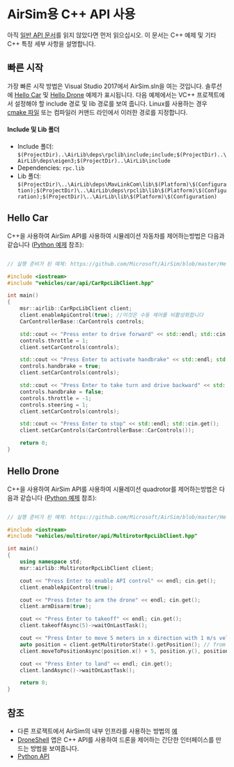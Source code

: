 # AirSim용 C++ API 사용

아직 [일반 API 문서](apis.md)를 읽지 않았다면 먼저 읽으십시오. 이 문서는 C++ 예제 및 기타 C++ 특정 세부 사항을 설명합니다.

## 빠른 시작
가장 빠른 시작 방법은 Visual Studio 2017에서 AirSim.sln을 여는 것입니다. 솔루션에 [Hello Car](https://github.com/Microsoft/AirSim/tree/master/HelloCar/) 및 [Hello Drone](https://github.com/Microsoft/AirSim/tree/master/HelloDrone/) 예제가 표시됩니다. 다음 예제에서는 VC++ 프로젝트에서 설정해야 할 include 경로 및 lib 경로를 보여 줍니다. 
Linux를 사용하는 경우 [cmake 파일](https://github.com/Microsoft/AirSim/tree/master/cmake//HelloCar/CMakeLists.txt) 또는 컴파일러 커맨드 라인에서 이러한 경로를 지정합니다.

#### Include 및 Lib 폴더
* Include 폴더: `$(ProjectDir)..\AirLib\deps\rpclib\include;include;$(ProjectDir)..\AirLib\deps\eigen3;$(ProjectDir)..\AirLib\include`
* Dependencies: `rpc.lib`
* Lib 폴더: `$(ProjectDir)\..\AirLib\deps\MavLinkCom\lib\$(Platform)\$(Configuration);$(ProjectDir)\..\AirLib\deps\rpclib\lib\$(Platform)\$(Configuration);$(ProjectDir)\..\AirLib\lib\$(Platform)\$(Configuration)`

## Hello Car

C++을 사용하여 AirSim API를 사용하여 시뮬레이션 자동차를 제어하는 ​​방법은 다음과 같습니다 ([Python 예제](apis.md#hello_car) 참조):

```cpp

// 실행 준비가 된 예제: https://github.com/Microsoft/AirSim/blob/master/HelloCar/main.cpp

#include <iostream>
#include "vehicles/car/api/CarRpcLibClient.hpp"

int main() 
{
    msr::airlib::CarRpcLibClient client;
    client.enableApiControl(true); //이것은 수동 제어를 비활성화합니다
    CarControllerBase::CarControls controls;

    std::cout << "Press enter to drive forward" << std::endl; std::cin.get();
    controls.throttle = 1;
    client.setCarControls(controls);

    std::cout << "Press Enter to activate handbrake" << std::endl; std::cin.get();
    controls.handbrake = true;
    client.setCarControls(controls);

    std::cout << "Press Enter to take turn and drive backward" << std::endl; std::cin.get();
    controls.handbrake = false;
    controls.throttle = -1;
    controls.steering = 1;
    client.setCarControls(controls);

    std::cout << "Press Enter to stop" << std::endl; std::cin.get();
    client.setCarControls(CarControllerBase::CarControls());

    return 0;
}
```

## Hello Drone

C++을 사용하여 AirSim API를 사용하여 시뮬레이션 quadrotor를 제어하는 ​​방법은 다음과 같습니다 ([Python 예제](apis.md#hello_drone) 참조):

```cpp

// 실행 준비가 된 예제: https://github.com/Microsoft/AirSim/blob/master/HelloDrone/main.cpp

#include <iostream>
#include "vehicles/multirotor/api/MultirotorRpcLibClient.hpp"

int main() 
{
    using namespace std;
    msr::airlib::MultirotorRpcLibClient client;

    cout << "Press Enter to enable API control" << endl; cin.get();
    client.enableApiControl(true);

    cout << "Press Enter to arm the drone" << endl; cin.get();
    client.armDisarm(true);

    cout << "Press Enter to takeoff" << endl; cin.get();
    client.takeoffAsync(5)->waitOnLastTask();

    cout << "Press Enter to move 5 meters in x direction with 1 m/s velocity" << endl; cin.get();  
    auto position = client.getMultirotorState().getPosition(); // from current location
    client.moveToPositionAsync(position.x() + 5, position.y(), position.z(), 1)->waitOnLastTask();

    cout << "Press Enter to land" << endl; cin.get();
    client.landAsync()->waitOnLastTask();

    return 0;
}
```

## 참조
* 다른 프로젝트에서 AirSim의 내부 인프라를 사용하는 방법의 [예](../Examples)
* [DroneShell](../DroneShell) 앱은 C++ API를 사용하여 드론을 제어하는 ​​간단한 인터페이스를 만드는 방법을 보여줍니다.
* [Python API](apis.md)

